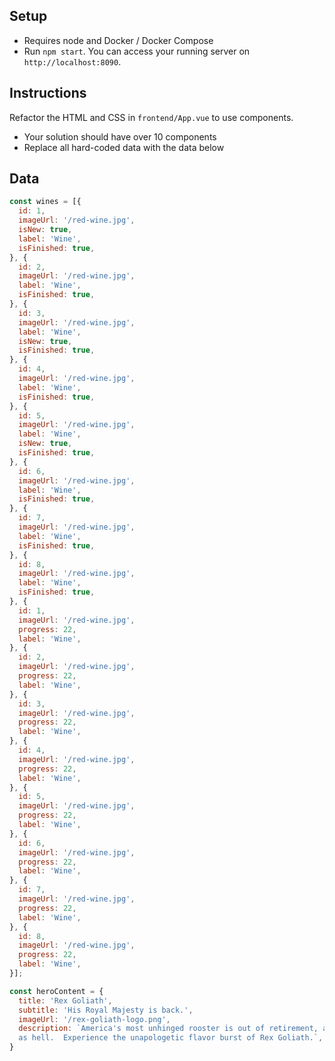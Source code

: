 ## Setup

* Requires node and Docker / Docker Compose
* Run `npm start`. You can access your running server on `http://localhost:8090`.

## Instructions

Refactor the HTML and CSS in `frontend/App.vue` to use components.

* Your solution should have over 10 components
* Replace all hard-coded data with the data below

## Data

```js
const wines = [{
  id: 1,
  imageUrl: '/red-wine.jpg',
  isNew: true,
  label: 'Wine',
  isFinished: true,
}, {
  id: 2,
  imageUrl: '/red-wine.jpg',
  label: 'Wine',
  isFinished: true,
}, {
  id: 3,
  imageUrl: '/red-wine.jpg',
  label: 'Wine',
  isNew: true,
  isFinished: true,
}, {
  id: 4,
  imageUrl: '/red-wine.jpg',
  label: 'Wine',
  isFinished: true,
}, {
  id: 5,
  imageUrl: '/red-wine.jpg',
  label: 'Wine',
  isNew: true,
  isFinished: true,
}, {
  id: 6,
  imageUrl: '/red-wine.jpg',
  label: 'Wine',
  isFinished: true,
}, {
  id: 7,
  imageUrl: '/red-wine.jpg',
  label: 'Wine',
  isFinished: true,
}, {
  id: 8,
  imageUrl: '/red-wine.jpg',
  label: 'Wine',
  isFinished: true,
}, {
  id: 1,
  imageUrl: '/red-wine.jpg',
  progress: 22,
  label: 'Wine',
}, {
  id: 2,
  imageUrl: '/red-wine.jpg',
  progress: 22,
  label: 'Wine',
}, {
  id: 3,
  imageUrl: '/red-wine.jpg',
  progress: 22,
  label: 'Wine',
}, {
  id: 4,
  imageUrl: '/red-wine.jpg',
  progress: 22,
  label: 'Wine',
}, {
  id: 5,
  imageUrl: '/red-wine.jpg',
  progress: 22,
  label: 'Wine',
}, {
  id: 6,
  imageUrl: '/red-wine.jpg',
  progress: 22,
  label: 'Wine',
}, {
  id: 7,
  imageUrl: '/red-wine.jpg',
  progress: 22,
  label: 'Wine',
}, {
  id: 8,
  imageUrl: '/red-wine.jpg',
  progress: 22,
  label: 'Wine',
}];
```

```js
const heroContent = {
  title: 'Rex Goliath',
  subtitle: 'His Royal Majesty is back.',
  imageUrl: '/rex-goliath-logo.png',
  description: `America's most unhinged rooster is out of retirement, and this time? He's mad
  as hell.  Experience the unapologetic flavor burst of Rex Goliath.`,
}
```
